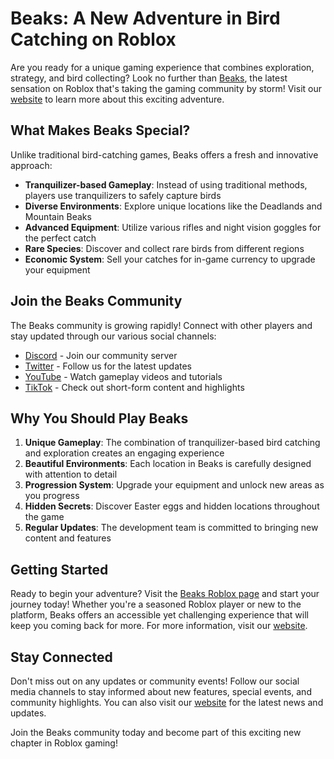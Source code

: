 # Beaks: A New Adventure in Bird Catching on Roblox

Are you ready for a unique gaming experience that combines exploration, strategy, and bird collecting? Look no further than [Beaks](https://www.roblox.com/games/122678592501168/Beaks), the latest sensation on Roblox that's taking the gaming community by storm! Visit our [website](https://beaksroblox.com/) to learn more about this exciting adventure.

## What Makes Beaks Special?

Unlike traditional bird-catching games, Beaks offers a fresh and innovative approach:

- **Tranquilizer-based Gameplay**: Instead of using traditional methods, players use tranquilizers to safely capture birds
- **Diverse Environments**: Explore unique locations like the Deadlands and Mountain Beaks
- **Advanced Equipment**: Utilize various rifles and night vision goggles for the perfect catch
- **Rare Species**: Discover and collect rare birds from different regions
- **Economic System**: Sell your catches for in-game currency to upgrade your equipment

## Join the Beaks Community

The Beaks community is growing rapidly! Connect with other players and stay updated through our various social channels:

- [Discord](https://discord.gg/beaks) - Join our community server
- [Twitter](https://x.com/BeaksOnRoblox) - Follow us for the latest updates
- [YouTube](https://www.youtube.com/@BeaksRoblox) - Watch gameplay videos and tutorials
- [TikTok](https://www.tiktok.com/@beaksroblox) - Check out short-form content and highlights

## Why You Should Play Beaks

1. **Unique Gameplay**: The combination of tranquilizer-based bird catching and exploration creates an engaging experience
2. **Beautiful Environments**: Each location in Beaks is carefully designed with attention to detail
3. **Progression System**: Upgrade your equipment and unlock new areas as you progress
4. **Hidden Secrets**: Discover Easter eggs and hidden locations throughout the game
5. **Regular Updates**: The development team is committed to bringing new content and features

## Getting Started

Ready to begin your adventure? Visit the [Beaks Roblox page](https://www.roblox.com/games/122678592501168/Beaks) and start your journey today! Whether you're a seasoned Roblox player or new to the platform, Beaks offers an accessible yet challenging experience that will keep you coming back for more. For more information, visit our [website](https://beaksroblox.com/).

## Stay Connected

Don't miss out on any updates or community events! Follow our social media channels to stay informed about new features, special events, and community highlights. You can also visit our [website](https://beaksroblox.com/) for the latest news and updates.

Join the Beaks community today and become part of this exciting new chapter in Roblox gaming! 
